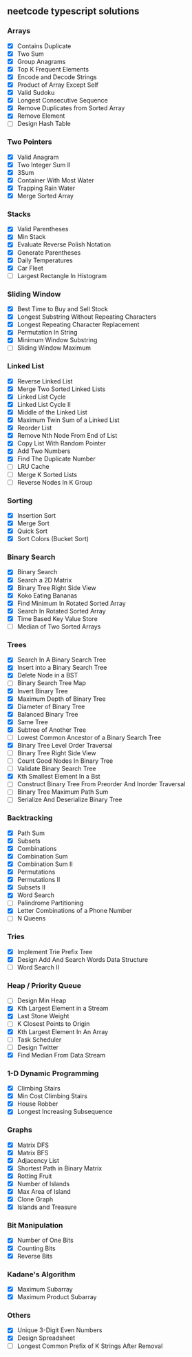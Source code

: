 ## neetcode typescript solutions

### Arrays

- [x] Contains Duplicate
- [x] Two Sum
- [x] Group Anagrams
- [x] Top K Frequent Elements
- [x] Encode and Decode Strings
- [x] Product of Array Except Self
- [x] Valid Sudoku
- [x] Longest Consecutive Sequence
- [x] Remove Duplicates from Sorted Array
- [x] Remove Element
- [ ] Design Hash Table

### Two Pointers

- [x] Valid Anagram
- [x] Two Integer Sum II
- [x] 3Sum
- [x] Container With Most Water
- [x] Trapping Rain Water
- [x] Merge Sorted Array

### Stacks

- [x] Valid Parentheses
- [x] Min Stack
- [x] Evaluate Reverse Polish Notation
- [x] Generate Parentheses
- [x] Daily Temperatures
- [x] Car Fleet
- [ ] Largest Rectangle In Histogram

### Sliding Window

- [x] Best Time to Buy and Sell Stock
- [x] Longest Substring Without Repeating Characters
- [x] Longest Repeating Character Replacement
- [x] Permutation In String
- [x] Minimum Window Substring
- [ ] Sliding Window Maximum

### Linked List

- [x] Reverse Linked List
- [x] Merge Two Sorted Linked Lists
- [x] Linked List Cycle
- [x] Linked List Cycle II
- [x] Middle of the Linked List
- [x] Maximum Twin Sum of a Linked List
- [x] Reorder List
- [x] Remove Nth Node From End of List
- [x] Copy List With Random Pointer
- [x] Add Two Numbers
- [x] Find The Duplicate Number
- [ ] LRU Cache
- [ ] Merge K Sorted Lists
- [ ] Reverse Nodes In K Group

### Sorting

- [x] Insertion Sort
- [x] Merge Sort
- [x] Quick Sort
- [x] Sort Colors (Bucket Sort)

### Binary Search

- [x] Binary Search
- [x] Search a 2D Matrix
- [x] Binary Tree Right Side View
- [x] Koko Eating Bananas
- [x] Find Minimum In Rotated Sorted Array
- [x] Search In Rotated Sorted Array
- [x] Time Based Key Value Store
- [ ] Median of Two Sorted Arrays

### Trees

- [x] Search In A Binary Search Tree
- [x] Insert into a Binary Search Tree
- [x] Delete Node in a BST
- [ ] Binary Search Tree Map
- [x] Invert Binary Tree
- [x] Maximum Depth of Binary Tree
- [x] Diameter of Binary Tree
- [x] Balanced Binary Tree
- [x] Same Tree
- [x] Subtree of Another Tree
- [ ] Lowest Common Ancestor of a Binary Search Tree
- [x] Binary Tree Level Order Traversal
- [ ] Binary Tree Right Side View
- [ ] Count Good Nodes In Binary Tree
- [ ] Validate Binary Search Tree
- [x] Kth Smallest Element In a Bst
- [ ] Construct Binary Tree From Preorder And Inorder Traversal
- [ ] Binary Tree Maximum Path Sum
- [ ] Serialize And Deserialize Binary Tree

### Backtracking

- [x] Path Sum
- [x] Subsets
- [x] Combinations
- [x] Combination Sum
- [x] Combination Sum II
- [x] Permutations
- [x] Permutations II
- [x] Subsets II
- [x] Word Search
- [ ] Palindrome Partitioning
- [x] Letter Combinations of a Phone Number
- [ ] N Queens

### Tries

- [x] Implement Trie Prefix Tree
- [x] Design Add And Search Words Data Structure
- [ ] Word Search II

### Heap / Priority Queue

- [ ] Design Min Heap
- [x] Kth Largest Element in a Stream
- [x] Last Stone Weight
- [ ] K Closest Points to Origin
- [x] Kth Largest Element In An Array
- [ ] Task Scheduler
- [ ] Design Twitter
- [x] Find Median From Data Stream

### 1-D Dynamic Programming

- [x] Climbing Stairs
- [x] Min Cost Climbing Stairs
- [x] House Robber
- [x] Longest Increasing Subsequence

### Graphs

- [x] Matrix DFS
- [x] Matrix BFS
- [x] Adjacency List
- [x] Shortest Path in Binary Matrix
- [x] Rotting Fruit
- [x] Number of Islands
- [x] Max Area of Island
- [x] Clone Graph
- [x] Islands and Treasure

### Bit Manipulation

- [x] Number of One Bits
- [x] Counting Bits
- [x] Reverse Bits

### Kadane's Algorithm

- [x] Maximum Subarray
- [x] Maximum Product Subarray

### Others
- [x] Unique 3-Digit Even Numbers
- [x] Design Spreadsheet
- [ ] Longest Common Prefix of K Strings After Removal